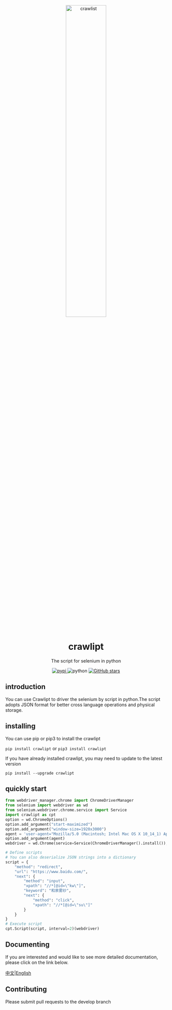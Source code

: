 <!-- markdownlint-disable MD033 MD041 -->
<p align="center">
  <a href="https://github.com/WwwwwyDev/crawlipt"><img src="https://s2.loli.net/2024/05/10/PCcpwynVMmURjBv.png" alt="crawlist" style="width:50%; height:50%" ></a>
</p>

<div align="center">

# crawlipt

<!-- prettier-ignore-start -->
<!-- markdownlint-disable-next-line MD036 -->
The script for selenium in python
<!-- prettier-ignore-end -->

<p align="center">
  <a href="https://pypi.python.org/pypi/crawlipt">
    <img src="https://img.shields.io/pypi/v/crawlipt" alt="pypi">
  </a>
  <img src="https://img.shields.io/badge/python-3.10.0+-blue" alt="python">
  <a href="https://github.com/WwwwwyDev/crawlipt/stargazers"><img src="https://img.shields.io/github/stars/WwwwwyDev/crawlipt" alt="GitHub stars"style="max-width: 100%;">
  </a>
  <br/>
</p>
</div>


## introduction

You can use Crawlipt to driver the selenium by script in python.The script adopts JSON format for better cross language operations and physical storage.

## installing
You can use pip or pip3 to install the crawlipt

`pip install crawlipt` or `pip3 install crawlipt`

If you have already installed crawlipt, you may need to update to the latest version

`pip install --upgrade crawlipt`

## quickly start
```python
from webdriver_manager.chrome import ChromeDriverManager
from selenium import webdriver as wd
from selenium.webdriver.chrome.service import Service
import crawlipt as cpt
option = wd.ChromeOptions()
option.add_argument("start-maximized")
option.add_argument("window-size=1920x3000")
agent = 'user-agent="Mozilla/5.0 (Macintosh; Intel Mac OS X 10_14_1) AppleWebKit/537.36 (KHTML, like Gecko) Chrome/70.0.3538.77 Safari/537.36"'
option.add_argument(agent)
webdriver = wd.Chrome(service=Service(ChromeDriverManager().install()), options=option)

# Define scripts
# You can also deserialize JSON strings into a dictionary
script = {
    "method": "redirect",
    "url": "https://www.baidu.com/",
    "next": {
        "method": "input",
        "xpath": "//*[@id=\"kw\"]",
        "keyword": "和泉雾纱",
        "next": {
            "method": "click",
            "xpath": "//*[@id=\"su\"]"
        }
    }
}
# Execute script
cpt.Script(script, interval=2)(webdriver)

```


## Documenting
If you are interested and would like to see more detailed documentation, please click on the link below.

[中文](https://wwydev.gitbook.io/crawlipt-zh "中文文档")|[English](https://wwydev.gitbook.io/crawlipt "English Document")

## Contributing
Please submit pull requests to the develop branch